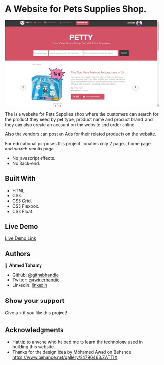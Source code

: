 # A Website for Pets Supplies Shop.



![screenshot](./img/screenshot.jpg)

The is a website for Pets Supplies shop where the customers can search for the product they need by pet type, product name and product brand, and they can also create an account on the website and order online.

Also the vendors can post an Ads for their related products on the website.

For educational purposes this project conatins only 2 pages, home page and search results page. 

- No javascript effects.
- No Back-end.


## Built With

- HTML.
- CSS.
- CSS Grid.
- CSS Flexbox.
- CSS Float.


## Live Demo

[Live Demo Link](https://raw.githack.com/AhmedTohamy01/Pets-Food-Shop/Main-Layout-Pets-Shop/index.html)


## Authors

👤 **Ahmed Tohamy**

- Github: [@githubhandle](https://github.com/AhmedTohamy01)
- Twitter: [@twitterhandle](https://twitter.com/AhmedTohamy01)
- Linkedin: [linkedin](https://www.linkedin.com/in/ATohamy)


## Show your support

Give a ⭐️ if you like this project!

## Acknowledgments

- Hat tip to anyone who helped me to learn the technology used in building this website.
- Thanks for the design idea by Mohamed Awad on Behance https://www.behance.net/gallery/24796463/ZATTIX. 
